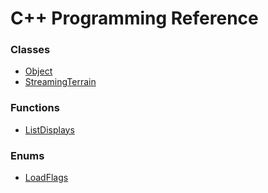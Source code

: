 # C++ Programming Reference

### Classes
* [Object](Object/README.md)
* [StreamingTerrain](StreamingTerrain/README.md)

### Functions
* [ListDisplays](Functions/ListDisplays.md)

### Enums
* [LoadFlags](Constants/LoadFlags.md)
